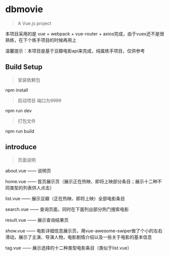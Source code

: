 # dbmovie

> A Vue.js project

 本项目采用的是 vue + webpack + vue-router + axios完成，由于vuex还不是很熟练，在下个练手项目的时候再用上

 温馨提示：本项目是基于豆瓣电影api来完成，纯属练手项目，仅供参考

## Build Setup

> 安装依赖包

 npm install

> 启动项目 端口为9999

 npm run dev

>打包文件

 npm run build

## introduce

> 页面说明

 about.vue —— 说明页

 home.vue —— 首页展示页（展示正在热映、即将上映部分条目；展示十二种不同类型的列表供人点击）

 list.vue —— 展示豆瓣（正在热映、即将上映）全部电影条目

 search.vue —— 查询页面，同时在下面列出部分热门搜索电影

 result.vue —— 展示查询结果页

 show.vue —— 电影详细信息展示页，用vue-awesome-swiper做了个小的左右滑动，展示了主演、导演人物，电影剧情介绍以及一些关于电影的基本信息

 tag.vue —— 展示选择的十二种类型电影条目（类似于list.vue）